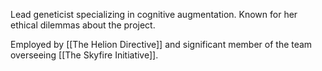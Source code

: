 Lead geneticist specializing in cognitive augmentation. Known for her ethical dilemmas about the project.

Employed by [[The Helion Directive]] and significant member of the team overseeing [[The Skyfire Initiative]].